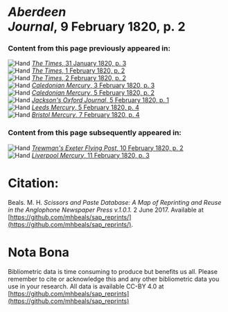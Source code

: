 # *Aberdeen Journal*, 9 February 1820, p. 2  
  
### Content from this page previously appeared in:  
![Hand](http://scissorsandpaste.net/wp-content/uploads/2017/06/smallhandpointer.png) [*The Times*, 31 January 1820, p. 3](https://mhbeals.github.io/sap_html/The-Times/The-Times-31-January-1820-p-3)  
![Hand](http://scissorsandpaste.net/wp-content/uploads/2017/06/smallhandpointer.png) [*The Times*, 1 February 1820, p. 2](https://mhbeals.github.io/sap_html/The-Times/The-Times-1-February-1820-p-2)  
![Hand](http://scissorsandpaste.net/wp-content/uploads/2017/06/smallhandpointer.png) [*The Times*, 2 February 1820, p. 2](https://mhbeals.github.io/sap_html/The-Times/The-Times-2-February-1820-p-2)  
![Hand](http://scissorsandpaste.net/wp-content/uploads/2017/06/smallhandpointer.png) [*Caledonian Mercury*, 3 February 1820, p. 3](https://mhbeals.github.io/sap_html/Caledonian-Mercury/Caledonian-Mercury-3-February-1820-p-3)  
![Hand](http://scissorsandpaste.net/wp-content/uploads/2017/06/smallhandpointer.png) [*Caledonian Mercury*, 5 February 1820, p. 2](https://mhbeals.github.io/sap_html/Caledonian-Mercury/Caledonian-Mercury-5-February-1820-p-2)  
![Hand](http://scissorsandpaste.net/wp-content/uploads/2017/06/smallhandpointer.png) [*Jackson's Oxford Journal*, 5 February 1820, p. 1](https://mhbeals.github.io/sap_html/Jackson's-Oxford-Journal/Jackson's-Oxford-Journal-5-February-1820-p-1)  
![Hand](http://scissorsandpaste.net/wp-content/uploads/2017/06/smallhandpointer.png) [*Leeds Mercury*, 5 February 1820, p. 4](https://mhbeals.github.io/sap_html/Leeds-Mercury/Leeds-Mercury-5-February-1820-p-4)  
![Hand](http://scissorsandpaste.net/wp-content/uploads/2017/06/smallhandpointer.png) [*Bristol Mercury*, 7 February 1820, p. 4](https://mhbeals.github.io/sap_html/Bristol-Mercury/Bristol-Mercury-7-February-1820-p-4)  
  
### Content from this page subsequently appeared in:  
![Hand](http://scissorsandpaste.net/wp-content/uploads/2017/06/smallhandpointer.png) [*Trewman's Exeter Flying Post*, 10 February 1820, p. 2](https://mhbeals.github.io/sap_html/Trewman's-Exeter-Flying-Post/Trewman's-Exeter-Flying-Post-10-February-1820-p-2)  
![Hand](http://scissorsandpaste.net/wp-content/uploads/2017/06/smallhandpointer.png) [*Liverpool Mercury*, 11 February 1820, p. 3](https://mhbeals.github.io/sap_html/Liverpool-Mercury/Liverpool-Mercury-11-February-1820-p-3)  


# Citation: 

Beals. M. H. *Scissors and Paste Database: A Map of Reprinting and Reuse in the Anglophone Newspaper Press v.1.0.1.* 2 June 2017. Available at [https://github.com/mhbeals/sap_reprints/](https://github.com/mhbeals/sap_reprints/). 

# Nota Bona

Bibliometric data is time consuming to produce but benefits us all. Please remember to cite or acknowledge this and any other bibliometric data you use in your research. All data is available CC-BY 4.0 at [https://github.com/mhbeals/sap_reprints](https://github.com/mhbeals/sap_reprints)